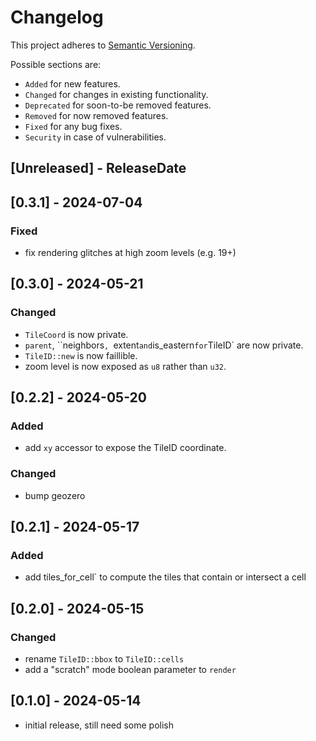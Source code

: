 # Changelog

This project adheres to [Semantic Versioning](https://semver.org/spec/v2.0.0.html).

Possible sections are:

- `Added` for new features.
- `Changed` for changes in existing functionality.
- `Deprecated` for soon-to-be removed features.
- `Removed` for now removed features.
- `Fixed` for any bug fixes.
- `Security` in case of vulnerabilities.

<!-- next-header -->
## [Unreleased] - ReleaseDate

## [0.3.1] - 2024-07-04

### Fixed

- fix rendering glitches at high zoom levels (e.g. 19+)

## [0.3.0] - 2024-05-21

### Changed

- `TileCoord` is now private.
- `parent`, ``neighbors`, `extent` and `is_eastern` for `TileID` are now private.
- `TileID::new` is now faillible.
- zoom level is now exposed as `u8` rather than `u32`.

## [0.2.2] - 2024-05-20

### Added

- add `xy` accessor to expose the TileID coordinate.

### Changed

- bump geozero

## [0.2.1] - 2024-05-17

### Added

- add tiles_for_cell` to compute the tiles that contain or intersect a cell

## [0.2.0] - 2024-05-15

### Changed

- rename `TileID::bbox` to `TileID::cells`
- add a "scratch" mode boolean parameter to `render`

## [0.1.0] - 2024-05-14

- initial release, still need some polish
